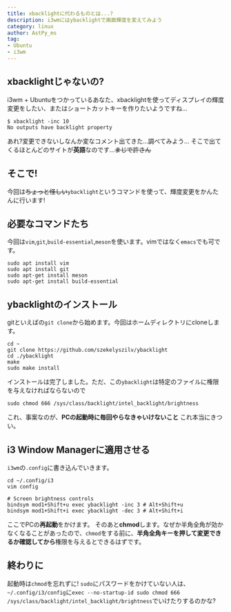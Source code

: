 ```yaml
---
title: xbacklightに代わるものとは...?
description: i3wmにはybacklightで画面輝度を変えてみよう
category: linux
author: AstPy_ms
tag:
- Ubuntu
- i3wm
---
```


## xbacklightじゃないの?

i3wm + Ubuntuをつかっているあなた、xbacklightを使ってディスプレイの輝度変更をしたい、またはショートカットキーを作りたいようですね...

```ruby:termial
$ xbacklight -inc 10
No outputs have backlight property
```

あれ?変更できないしなんか変なコメント出てきた...調べてみよう...
そこで出てくるほとんどのサイトが**英語**なのです...~~まじで許さん~~

## そこで!

今回は~~ちょっと怪しい~~`ybacklight`というコマンドを使って、輝度変更をかんたんに行います!

## 必要なコマンドたち

今回は`vim`,`git`,`build-essential`,`meson`を使います。vimではなく`emacs`でも可です。

```ruby:terminal
sudo apt install vim
sudo apt install git
sudo apt-get install meson
sudo apt-get install build-essential
```

## ybacklightのインストール

gitといえばの`git clone`から始めます。今回はホームディレクトリにcloneします。

```ruby:terminal
cd ~
git clone https://github.com/szekelyszilv/ybacklight
cd ./ybacklight
make
sudo make install
```

インストールは完了しました。ただ、この`ybacklight`は特定のファイルに権限を与えなければならないので

```ruby:terminal
sudo chmod 666 /sys/class/backlight/intel_backlight/brightness
```

これ、事案なのが、**PCの起動時に毎回やらなきゃいけないこと**
これ本当にきつい。

## i3 Window Managerに適用させる

`i3wm`の`.config`に書き込んでいきます。

```ruby:terminal
cd ~/.config/i3
vim config
```

```ruby:~/.config/i3/config
# Screen brightness controls
bindsym mod1+Shift+u exec ybacklight -inc 3 # Alt+Shift+u
bindsym mod1+Shift+i exec ybacklight -dec 3 # Alt+Shift+i
```

ここでPCの**再起動**をかけます。
そのあと**chmod**します。なぜか半角全角が効かなくなることがあったので、`chmod`をする前に、**半角全角キーを押して変更できるか確認してから**権限を与えるとできるはずです。

## 終わりに

起動時は`chmod`を忘れずに!
`sudo`にパスワードをかけていない人は、`~/.config/i3/config`に`exec --no-startup-id sudo chmod 666 /sys/class/backlight/intel_backlight/brightness`でいけたりするのかな?
